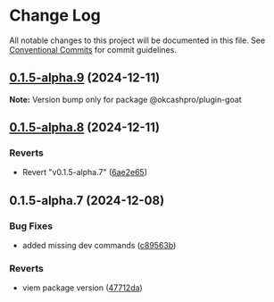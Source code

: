 # Change Log

All notable changes to this project will be documented in this file.
See [Conventional Commits](https://conventionalcommits.org) for commit guidelines.

## [0.1.5-alpha.9](https://github.com/okcashpro/okai/compare/v0.1.5-alpha.8...v0.1.5-alpha.9) (2024-12-11)

**Note:** Version bump only for package @okcashpro/plugin-goat





## [0.1.5-alpha.8](https://github.com/okcashpro/okai/compare/v0.1.5-alpha.7...v0.1.5-alpha.8) (2024-12-11)


### Reverts

* Revert "v0.1.5-alpha.7" ([6ae2e65](https://github.com/okcashpro/okai/commit/6ae2e65b31a23c7f2fed9965db8b4384292ef576))





## 0.1.5-alpha.7 (2024-12-08)


### Bug Fixes

* added missing dev commands ([c89563b](https://github.com/okcashpro/okai/commit/c89563bc020f0b21a69599b706534f2edfbdf1cd))


### Reverts

* viem package version ([47712da](https://github.com/okcashpro/okai/commit/47712da3a969de0269bbc80fa995612d75dbcc19))
